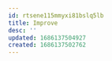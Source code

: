 ```yaml
---
id: rtsene115mmyxi81bslq5lb
title: Improve
desc: ''
updated: 1686137504927
created: 1686137502762
---
```

